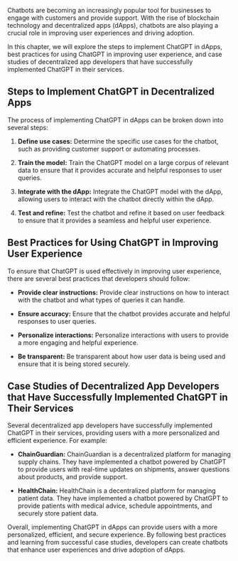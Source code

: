 
Chatbots are becoming an increasingly popular tool for businesses to engage with customers and provide support. With the rise of blockchain technology and decentralized apps (dApps), chatbots are also playing a crucial role in improving user experiences and driving adoption.

In this chapter, we will explore the steps to implement ChatGPT in dApps, best practices for using ChatGPT in improving user experience, and case studies of decentralized app developers that have successfully implemented ChatGPT in their services.

Steps to Implement ChatGPT in Decentralized Apps
------------------------------------------------

The process of implementing ChatGPT in dApps can be broken down into several steps:

1. **Define use cases:** Determine the specific use cases for the chatbot, such as providing customer support or automating processes.

2. **Train the model:** Train the ChatGPT model on a large corpus of relevant data to ensure that it provides accurate and helpful responses to user queries.

3. **Integrate with the dApp:** Integrate the ChatGPT model with the dApp, allowing users to interact with the chatbot directly within the dApp.

4. **Test and refine:** Test the chatbot and refine it based on user feedback to ensure that it provides a seamless and helpful user experience.

Best Practices for Using ChatGPT in Improving User Experience
-------------------------------------------------------------

To ensure that ChatGPT is used effectively in improving user experience, there are several best practices that developers should follow:

* **Provide clear instructions:** Provide clear instructions on how to interact with the chatbot and what types of queries it can handle.

* **Ensure accuracy:** Ensure that the chatbot provides accurate and helpful responses to user queries.

* **Personalize interactions:** Personalize interactions with users to provide a more engaging and helpful experience.

* **Be transparent:** Be transparent about how user data is being used and ensure that it is being stored securely.

Case Studies of Decentralized App Developers that Have Successfully Implemented ChatGPT in Their Services
---------------------------------------------------------------------------------------------------------

Several decentralized app developers have successfully implemented ChatGPT in their services, providing users with a more personalized and efficient experience. For example:

* **ChainGuardian:** ChainGuardian is a decentralized platform for managing supply chains. They have implemented a chatbot powered by ChatGPT to provide users with real-time updates on shipments, answer questions about products, and provide support.

* **HealthChain:** HealthChain is a decentralized platform for managing patient data. They have implemented a chatbot powered by ChatGPT to provide patients with medical advice, schedule appointments, and securely store patient data.

Overall, implementing ChatGPT in dApps can provide users with a more personalized, efficient, and secure experience. By following best practices and learning from successful case studies, developers can create chatbots that enhance user experiences and drive adoption of dApps.
